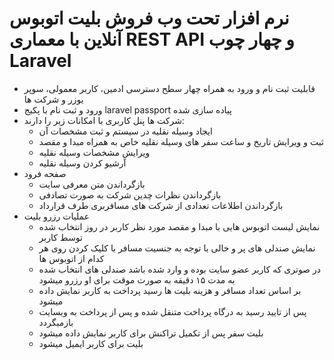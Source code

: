 # نرم افزار تحت وب فروش بلیت اتوبوس آنلاین با معماری REST API و چهار چوب Laravel
* قابلیت ثبت نام و ورود به همراه چهار سطح دسترسی ادمین، کاربر معمولی، سوپر یوزر و شرکت ها
* ورود و ثبت نام با پکیج laravel passport پیاده سازی شده
*  شرکت ها پنل کاربری با امکانات زیر را دارند:
    * ایجاد وسیله نقلیه در سیستم و ثبت مشخصات آن
    * ثبت و ویرایش تاریخ و ساعت سفر های وسیله نقلیه خاص به همراه مبدا و مقصد
    * ‫ویرایش مشخصات وسیله نقلیه
    * آرشیو کردن وسیله نقلیه
* صفحه فرود 
    * بازگرداندن متن معرفی سایت
    * بازگرداندن نظرات چدین شرکت به صورت تصادفی
    * بازگرداندن اطلاعات تعدادی از شرکت های مسافربری طرف قرارداد
* عملیات رزرو بلیت
    * نمایش لیست اتوبوس هایی با مبدا و مقصد مورد نظر کاربر در روز انتخاب شده توسط کاربر
    * نمایش صندلی های پر و خالی با توجه به جنسیت مسافر با کلیک کردن روی هر کدام از اتوبوس ها
    * در صوتری که کاربر عضو سایت بوده و وارد شده باشد صندلی های انتخاب شده به مدت ۱۵ دقیقه به صورت موقت برای او رزرو میشود
    * بر اساس تعداد مسافر و هزینه بلیت ها رسید پرداخت به کاربر نمایش داده میشود
    * پس از تایید رسید به درگاه پرداخت متنقل شده و پس از پرداخت به وبسایت بازمیگردد
    * بلیت سفر پس از تکمیل تراکنش برای کاربر نمایش داده میشود
    * بلیت برای کاربر ایمیل میشود
